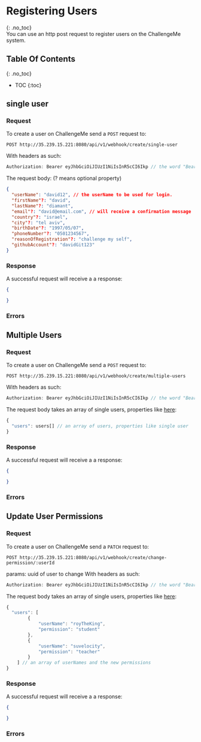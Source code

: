 # Registering Users
{: .no_toc}  
You can use an http post request to register users on the ChallengeMe system.

## Table Of Contents
{: .no_toc}
- TOC
{:toc}

<!-- ### [single user](#single-user)
- [request](#request)
- [response](#response)
- [Errors](#Errors)
### [multiple users](#multiple-users)
- [request](#request)
- [response](#response)
- [Errors](#Errors) -->

## single user

### Request

To create a user on ChallengeMe send a `POST` request to:
```
POST http://35.239.15.221:8080/api/v1/webhook/create/single-user
```
With headers as such: 
```JavaScript
Authorization: Bearer eyJhbGciOiJIUzI1NiIsInR5cCI6Ikp // the word "Bearer" followed by your webhook token
```
The request body: (? means optional property)
```JSON
{
  "userName": "david12", // the userName to be used for login.
  "firstName"?: "david", 
  "lastName"?: "diamant",
  "email"?: "david@email.com", // will receive a confirmation message
  "country"?: "israel",
  "city"?: "tel aviv",
  "birthDate"?: "1997/05/07",
  "phoneNumber"?: "0501234567",
  "reasonOfRegistration"?: "challenge my self",
  "githubAccount"?: "davidGit123"
}
```
### Response
A successful request will receive a a response:
```JSON
{

}
```
### Errors

## Multiple Users

### Request

To create a user on ChallengeMe send a `POST` request to:
```
POST http://35.239.15.221:8080/api/v1/webhook/create/multiple-users
```
With headers as such: 
```JavaScript
Authorization: Bearer eyJhbGciOiJIUzI1NiIsInR5cCI6Ikp // the word "Bearer" followed by your webhook token
```
The request body takes an array of single users, properties like [here](#single-user):
```ts
{
  "users": users[] // an array of users, properties like single user
}
```

### Response
A successful request will receive a a response:
```JSON
{

}
```
### Errors

## Update User Permissions

### Request

To create a user on ChallengeMe send a `PATCH` request to:
```
POST http://35.239.15.221:8080/api/v1/webhook/create/change-permission/:userId
```
params: uuid of user to change
With headers as such: 
```JavaScript
Authorization: Bearer eyJhbGciOiJIUzI1NiIsInR5cCI6Ikp // the word "Bearer" followed by your webhook token
```
The request body takes an array of single users, properties like [here](#single-user):
```ts
{
  "users": [
        {
            "userName": "royTheKing",
            "permission": "student"
        },
        {
            "userName": "suvelocity",
            "permission": "teacher"
        }
    ] // an array of userNames and the new permissions
}
```

### Response
A successful request will receive a a response:
```JSON
{

}
```
### Errors

